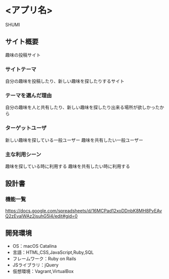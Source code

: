 # <アプリ名>
SHUMI
## サイト概要
趣味の投稿サイト

### サイトテーマ
自分の趣味を投稿したり、新しい趣味を探したりするサイト

### テーマを選んだ理由
自分の趣味を人と共有したり、新しい趣味を探したり出来る場所が欲しかったから

### ターゲットユーザ
新しい趣味を探している一般ユーザー
趣味を共有したい一般ユーザー

### 主な利用シーン
趣味を探している時に利用する
趣味を共有したい時に利用する

## 設計書

### 機能一覧
https://docs.google.com/spreadsheets/d/16MCPad12xoDDnbK8MH8PyEAvQ2zEvalWAz2jsuhG5l4/edit#gid=0

## 開発環境
- OS：macOS Catalina
- 言語：HTML,CSS,JavaScript,Ruby,SQL
- フレームワーク：Ruby on Rails
- JSライブラリ：jQuery
- 仮想環境：Vagrant,VirtualBox